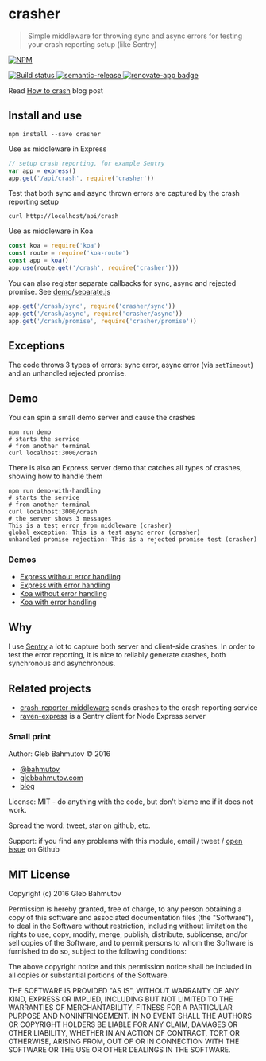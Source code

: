 # crasher

> Simple middleware for throwing sync and async errors for testing your crash reporting setup (like Sentry)

[![NPM][crasher-icon] ][crasher-url]

[![Build status][crasher-ci-image] ][crasher-ci-url]
[![semantic-release][semantic-image] ][semantic-url]
[![renovate-app badge][renovate-badge]][renovate-app]

Read [How to crash](https://glebbahmutov.com/blog/how-to-crash/) blog post

## Install and use

    npm install --save crasher

Use as middleware in Express

```js
// setup crash reporting, for example Sentry
var app = express()
app.get('/api/crash', require('crasher'))
```

Test that both sync and async thrown errors are captured by the crash reporting setup

    curl http://localhost/api/crash

Use as middleware in Koa

```js
const koa = require('koa')
const route = require('koa-route')
const app = koa()
app.use(route.get('/crash', require('crasher')))
```

You can also register separate callbacks for sync, async and rejected promise. See [demo/separate.js](demo/separate.js)

```js
app.get('/crash/sync', require('crasher/sync'))
app.get('/crash/async', require('crasher/async'))
app.get('/crash/promise', require('crasher/promise'))
```

## Exceptions

The code throws 3 types of errors: sync error, async error (via `setTimeout`) and an unhandled
rejected promise.

## Demo

You can spin a small demo server and cause the crashes

    npm run demo
    # starts the service
    # from another terminal
    curl localhost:3000/crash

There is also an Express server demo that catches all types of crashes, showing how to
handle them

    npm run demo-with-handling
    # starts the service
    # from another terminal
    curl localhost:3000/crash
    # the server shows 3 messages
    This is a test error from middleware (crasher)
    global exception: This is a test async error (crasher)
    unhandled promise rejection: This is a rejected promise test (crasher)

### Demos

- [Express without error handling](demo/server.js)
- [Express with error handling](demo/server-with-error-handling.js)
- [Koa without error handling](demo/server-koa.js)
- [Koa with error handling](demo/server-koa-with-error-handling.js)

## Why

I use [Sentry](https://glebbahmutov.com/blog/tags/sentry/) a lot to capture both server and client-side crashes.
In order to test the error reporting, it is nice to reliably generate crashes, both synchronous
and asynchronous.

## Related projects

- [crash-reporter-middleware](https://github.com/bahmutov/crash-reporter-middleware)
  sends crashes to the crash reporting service
- [raven-express](https://github.com/bahmutov/raven-express) is a Sentry client for Node Express server

### Small print

Author: Gleb Bahmutov &copy; 2016

- [@bahmutov](https://twitter.com/bahmutov)
- [glebbahmutov.com](https://glebbahmutov.com)
- [blog](https://glebbahmutov.com/blog/)

License: MIT - do anything with the code, but don't blame me if it does not work.

Spread the word: tweet, star on github, etc.

Support: if you find any problems with this module, email / tweet /
[open issue](https://github.com/bahmutov/crasher/issues) on Github

## MIT License

Copyright (c) 2016 Gleb Bahmutov

Permission is hereby granted, free of charge, to any person
obtaining a copy of this software and associated documentation
files (the "Software"), to deal in the Software without
restriction, including without limitation the rights to use,
copy, modify, merge, publish, distribute, sublicense, and/or sell
copies of the Software, and to permit persons to whom the
Software is furnished to do so, subject to the following
conditions:

The above copyright notice and this permission notice shall be
included in all copies or substantial portions of the Software.

THE SOFTWARE IS PROVIDED "AS IS", WITHOUT WARRANTY OF ANY KIND,
EXPRESS OR IMPLIED, INCLUDING BUT NOT LIMITED TO THE WARRANTIES
OF MERCHANTABILITY, FITNESS FOR A PARTICULAR PURPOSE AND
NONINFRINGEMENT. IN NO EVENT SHALL THE AUTHORS OR COPYRIGHT
HOLDERS BE LIABLE FOR ANY CLAIM, DAMAGES OR OTHER LIABILITY,
WHETHER IN AN ACTION OF CONTRACT, TORT OR OTHERWISE, ARISING
FROM, OUT OF OR IN CONNECTION WITH THE SOFTWARE OR THE USE OR
OTHER DEALINGS IN THE SOFTWARE.

[crasher-icon]: https://nodei.co/npm/crasher.svg?downloads=true
[crasher-url]: https://npmjs.org/package/crasher
[crasher-ci-image]: https://travis-ci.org/bahmutov/crasher.svg?branch=master
[crasher-ci-url]: https://travis-ci.org/bahmutov/crasher
[semantic-image]: https://img.shields.io/badge/%20%20%F0%9F%93%A6%F0%9F%9A%80-semantic--release-e10079.svg
[semantic-url]: https://github.com/semantic-release/semantic-release
[renovate-badge]: https://img.shields.io/badge/renovate-app-blue.svg
[renovate-app]: https://renovateapp.com/

